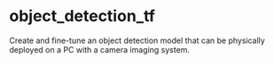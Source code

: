 # object_detection_tf
Create and fine-tune an object detection model that can be physically deployed on a PC with a camera imaging system.
